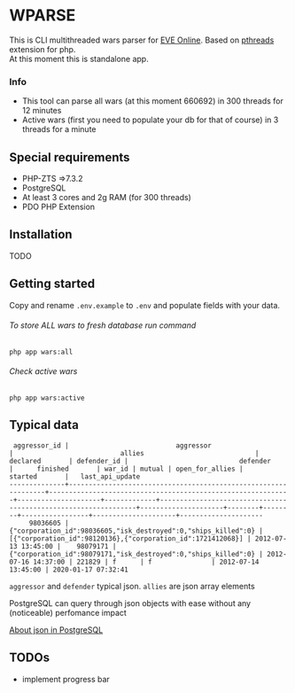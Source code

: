 # WPARSE

This is CLI multithreaded wars parser for [EVE Online](https://www.eveonline.com/). Based on [pthreads](https://www.php.net/manual/en/book.pthreads.php) extension for php.
<br>
At this moment this is standalone app.

### Info

- This tool can parse all wars (at this moment 660692) in 300 threads for 12 minutes
- Active wars (first you need to populate your db for that of course) in 3 threads for a minute


## Special requirements

- PHP-ZTS =>7.3.2
- PostgreSQL
- At least 3 cores and 2g RAM (for 300 threads)
- PDO PHP Extension


## Installation

TODO


## Getting started


Copy and rename `.env.example` to `.env` and populate fields with your data.

###### To store ALL wars to fresh database run command

`php app wars:all`

###### Check active wars

`php app wars:active`



## Typical data

```
 aggressor_id |                           aggressor                            |                           allies                            |      declared       | defender_id |                            defender                            |      finished       | war_id | mutual | open_for_allies |       started       |   last_api_update   
--------------+----------------------------------------------------------------+-------------------------------------------------------------+---------------------+-------------+----------------------------------------------------------------+---------------------+--------+--------+-----------------+---------------------+---------------------
     98036605 | {"corporation_id":98036605,"isk_destroyed":0,"ships_killed":0} | [{"corporation_id":98120136},{"corporation_id":1721412068}] | 2012-07-13 13:45:00 |    98079171 | {"corporation_id":98079171,"isk_destroyed":0,"ships_killed":0} | 2012-07-16 14:37:00 | 221829 | f      | f               | 2012-07-14 13:45:00 | 2020-01-17 07:32:41

```

`aggressor` and `defender` typical json. `allies` are json array elements

PostgreSQL can query through json objects with ease without any (noticeable) perfomance impact

[About json in PostgreSQL](https://www.postgresql.org/docs/9.3/functions-json.html)


## TODOs

- implement progress bar 
